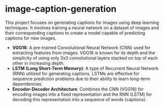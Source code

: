 # image-caption-generation
This project focuses on generating captions for images using deep learning techniques. It involves training a neural network on a dataset of images and their corresponding captions to create a model capable of predicting captions for new images.

- **VGG16**: A pre-trained Convolutional Neural Network (CNN) used for extracting features from images. VGG16 is known for its depth and the simplicity of using only 3x3 convolutional layers stacked on top of each other in increasing depth.
- **LSTM (Long Short-Term Memory)**: A type of Recurrent Neural Network (RNN) utilized for generating captions. LSTMs are effective for sequence prediction problems due to their ability to learn long-term dependencies.
- **Encoder-Decoder Architecture**: Combines the CNN (VGG16) for encoding images into a fixed representation and the RNN (LSTM) for decoding this representation into a sequence of words (captions).


